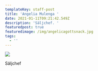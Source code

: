 ```yaml
---
templateKey: staff-post
title: 'Angelia Mulenga '
date: 2021-01-11T09:21:42.549Z
description: 'Säljchef. '
featuredpost: true
featuredimage: /img/angelicagottsnack.jpg
tags:
  - ''
---
```



![](/img/angelicagottsnack.jpg)

Säljchef
